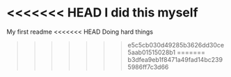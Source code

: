 <<<<<<< HEAD
I did this myself
=======
My first readme
<<<<<<< HEAD
Doing hard things
>>>>>>> e5c5cb030d49285b3626dd30ce5aab01515028b1
=======
>>>>>>> b3dfea9eb1f8471a49fad14bc2395986ff7c3d66
